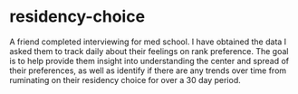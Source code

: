 # residency-choice
A friend completed interviewing for med school. I have obtained the data I asked them to track daily about their feelings on rank preference. The goal is to help provide them insight into understanding the center and spread of their preferences, as well as identify if there are any trends over time from ruminating on their residency choice for over a 30 day period. 
